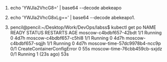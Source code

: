 1. echo 'YWJla2VhcG8=' | base64 --decode
    abekeapo

2. echo 'YWJla2VhcG8xLg==' | base64 --decode
    abekeapo1.

3. pencil@pencil:~/Desktop/Work/DevOps/labss$ kubectl get po
NAME                           READY   STATUS                       RESTARTS      AGE
moscow-c4bdbf657-42bdt         1/1     Running                      0             4d7h
moscow-c4bdbf657-c5hl8         1/1     Running                      0             4d7h
moscow-c4bdbf657-sqjjh         1/1     Running                      0             4d7h
moscow-time-57dc9978b4-ncc9p   0/1     CreateContainerConfigError   0             55s
moscow-time-76cbb459cb-sxjdz   0/1     Running                      1 (23s ago)   53s